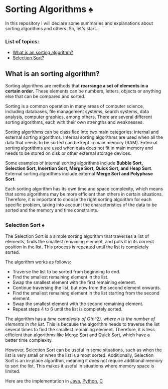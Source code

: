# Sorting Algorithms :spades:


In this repository I will declare some summaries and explanations about sorting algorithms and others. So, let's start...

### List of topics:
 * [What is an sorting algorithm?](#esortal)
 * [Selection Sort?](#selsort)
##
## <a name = "esortal"> What is an sorting algorithm? </a>

Sorting algorithms are methods that **rearrange a set of elements in a certain order.** These elements can be numbers, letters, objects or anything else that can be compared and sorted.

Sorting is a common operation in many areas of computer science, including databases, file management systems, search systems, data analysis, computer graphics, among others. There are several different sorting algorithms, each with their own strengths and weaknesses.

Sorting algorithms can be classified into two main categories: internal and external sorting algorithms. Internal sorting algorithms are used when all the data that needs to be sorted can be kept in main memory (RAM). External sorting algorithms are used when data does not fit in main memory and needs to be stored on disk or other external storage devices.

Some examples of internal sorting algorithms include **Bubble Sort, Selection Sort, Insertion Sort, Merge Sort, Quick Sort, and Heap Sort**. External sorting algorithms include external **Merge Sort and Polyphase Sort**.

Each sorting algorithm has its own time and space complexity, which means that some algorithms may be more efficient than others in certain situations. Therefore, it is important to choose the right sorting algorithm for each specific problem, taking into account the characteristics of the data to be sorted and the memory and time constraints.
##
### <a name="selsort"> Selection Sort :spades: </a>

The Selection Sort is a simple sorting algorithm that traverses a list of elements, finds the smallest remaining element, and puts it in its correct position in the list. This process is repeated until the list is completely sorted.

The algorithm works as follows:

- Traverse the list to be sorted from beginning to end.
- Find the smallest remaining element in the list.
- Swap the smallest element with the first remaining element.
- Continue traversing the list, but now from the second element onwards.
- Find the smallest remaining element in the list starting from the second element.
- Swap the smallest element with the second remaining element.
- Repeat steps 4 to 6 until the list is completely sorted.

The algorithm has a *time complexity of O(n^2), where n is the number of elements in the list.* This is because the algorithm needs to traverse the list several times to find the smallest remaining element. Therefore, it is less efficient than algorithms like Merge Sort and Quick Sort, which have a better time complexity.

However, Selection Sort can be useful in some situations, such as when the list is very small or when the list is almost sorted. Additionally, Selection Sort is an in-place algorithm, meaning it does not require additional memory to sort the list. This makes it useful in situations where memory space is limited.

Here are the implementation in [Java](https://github.com/Ivi-SCD/Algorithm/blob/main/SelectionSort/src/br/com/ip/sort/SelectionSort.java), [Python](https://github.com/Ivi-SCD/Algorithm/blob/main/SelectionSort/src/br/com/ip/sort/SelectionSort.py), [C](https://github.com/Ivi-SCD/Algorithm/blob/main/SelectionSort/src/br/com/ip/sort/SelectionSort.c)
